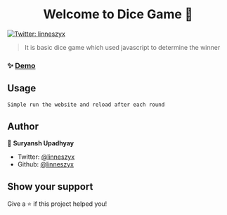 <h1 align="center">Welcome to Dice Game 👋</h1>
<p>
  <a href="https://twitter.com/linneszyx" target="_blank">
    <img alt="Twitter: linneszyx" src="https://img.shields.io/twitter/follow/linneszyx.svg?style=social" />
  </a>
</p>

> It is basic dice game which used javascript to determine the winner

### ✨ [Demo](https://linneszyx.github.io/Dice-Game/)

## Usage

```sh
Simple run the website and reload after each round
```

## Author

👤 **Suryansh Upadhyay**

* Twitter: [@linneszyx](https://twitter.com/linneszyx)
* Github: [@linneszyx](https://github.com/linneszyx)

## Show your support

Give a ⭐️ if this project helped you!
